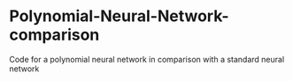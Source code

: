 # Polynomial-Neural-Network-comparison
Code for a polynomial neural network in comparison with a standard neural network
